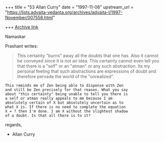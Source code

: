 +++
title = "53 Allan Curry"
date = "1997-11-06"
upstream_url = "https://lists.advaita-vedanta.org/archives/advaita-l/1997-November/007558.html"

+++
[Archive link](https://lists.advaita-vedanta.org/archives/advaita-l/1997-November/007558.html)

Namaskar

Prashant writes:

>This certainty "burns" away all the doubts that one has.  Also it cannot
>be conveyed since it is not an idea. This certainty cannot even tell you
>that there is a "self" or an "atman" or any such abstraction. Its
>my personal feeling that such abstractions are expressions of doubt and
>therefore pervade the world of the "unrealized".

    This reminds me of Zen being able to dispense with Zen
    and still be Zen precisely for that reason. What you say
    about "this certainty" being unable to tell you there is
    a self or atman really appeals to me because I am
    absolutely certain of X but absolutely uncertain as to
    what X is. If there is no need to complete the equation
    X = ? then I'm done. I am X without the slightest shadow
    of a doubt. Is that all there is to it?

regards,

- Allan Curry

